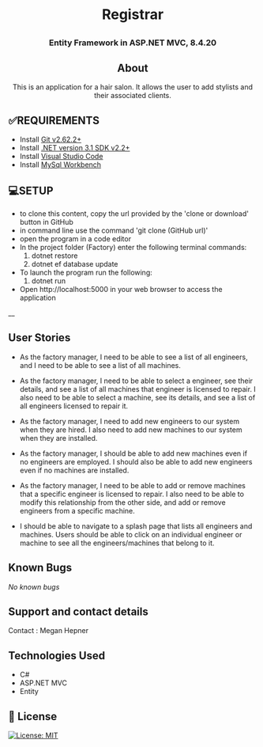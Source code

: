 # <h1 align = "center"> Registrar

## <h3 align = "center"> Entity Framework in ASP.NET MVC, 8.4.20

## <h2 align = "center"> About

<p align = "center"> This is an application for a hair salon. It allows the user to add stylists and their associated clients.

## **✅REQUIREMENTS**
* Install [Git v2.62.2+](https://git-scm.com/downloads/)
* Install [.NET version 3.1 SDK v2.2+](https://dotnet.microsoft.com/download/dotnet-core/2.2)
* Install [Visual Studio Code](https://code.visualstudio.com/)
* Install [MySql Workbench](https://www.mysql.com/products/workbench/)

## **💻SETUP**
* to clone this content, copy the url provided by the 'clone or download' button in GitHub
* in command line use the command 'git clone (GitHub url)'
* open the program in a code editor
* In the project folder (Factory) enter the following terminal commands:
  1. dotnet restore
  2. dotnet ef database update
* To launch the program run the following:
  1. dotnet run
* Open http://localhost:5000 in your web browser to access the application


__

## User Stories

* As the factory manager, I need to be able to see a list of all engineers, and I need to be able to see a list of all machines. 

* As the factory manager, I need to be able to select a engineer, see their details, and see a list of all machines that engineer is licensed to repair. I also need to be able to select a machine, see its details, and see a list of all engineers licensed to repair it.

* As the factory manager, I need to add new engineers to our system when they are hired. I also need to add new machines to our system when they are installed.

* As the factory manager, I should be able to add new machines even if no engineers are employed. I should also be able to add new engineers even if no machines are installed.

* As the factory manager, I need to be able to add or remove machines that a specific engineer is licensed to repair. I also need to be able to modify this relationship from the other side, and add or remove engineers from a specific machine.

* I should be able to navigate to a splash page that lists all engineers and machines. Users should be able to click on an individual engineer or machine to see all the engineers/machines that belong to it.



## Known Bugs

_No known bugs_

## Support and contact details

Contact : Megan Hepner

## Technologies Used

* C#
* ASP.NET MVC
* Entity


## **📘 License**
[![License: MIT](https://img.shields.io/badge/License-MIT-yellow.svg)](https://opensource.org/licenses/MIT)